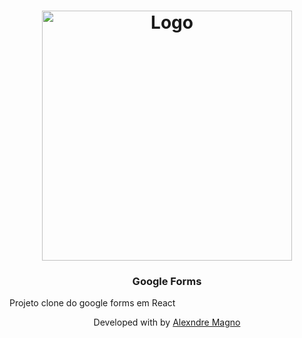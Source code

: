 <h1 align="center">
    <img src="/.github/assets/logo.png"
    width="400px"
    alt="Logo" />
</h1>

<h3 align="center">
  Google Forms
</h3>

<section>
  Projeto clone do google forms em React
</section>

<p align="center">
Developed with  by <a href="https://www.linkedin.com/in/alexandre-m-souza/">Alexndre Magno
</p>
